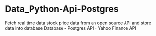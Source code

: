 # Data_Python-Api-Postgres

Fetch real time data stock price data from an open source API and store data into database
Database - Postgres
API - Yahoo Finance API
